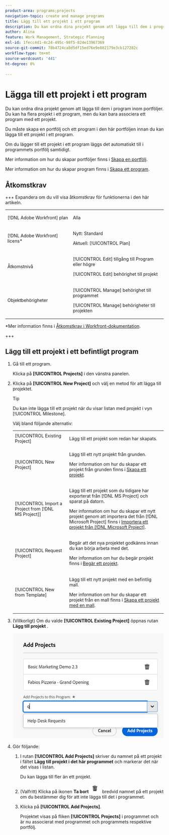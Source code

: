 ```yaml
---
product-area: programs;projects
navigation-topic: create and manage programs
title: Lägg till ett projekt i ett program
description: Du kan ordna dina projekt genom att lägga till dem i program inom portföljer. Du kan ha flera projekt i ett program, men du kan bara associera ett program med ett projekt. Om du lägger till ett projekt i ett program läggs det automatiskt till i programmets portfölj samtidigt.
author: Alina
feature: Work Management, Strategic Planning
exl-id: 1fecc4d1-4c24-495c-98f5-824e13967369
source-git-commit: 78b4724ca8d5df15ed76e9e882179e3cb127282c
workflow-type: tm+mt
source-wordcount: '441'
ht-degree: 0%

---
```


# Lägga till ett projekt i ett program

<!--Audited: 5/2025-->

<!--<span class="preview">The highlighted information on this page refers to functionality not yet generally available. It is available only in the Preview environment for all customers. The same features will also be available in the Production environment for all customers after a week from the Preview release. </span>   

<span class="preview">For more information, see [Interface modernization](/help/quicksilver/product-announcements/product-releases/interface-modernization/interface-modernization.md). </span>-->

Du kan ordna dina projekt genom att lägga till dem i program inom portföljer. Du kan ha flera projekt i ett program, men du kan bara associera ett program med ett projekt.

Du måste skapa en portfölj och ett program i den här portföljen innan du kan lägga till ett projekt i ett program.

Om du lägger till ett projekt i ett program läggs det automatiskt till i programmets portfölj samtidigt.

Mer information om hur du skapar portföljer finns i [Skapa en portfölj](../../../manage-work/portfolios/create-and-manage-portfolios/create-portfolios.md).

Mer information om hur du skapar program finns i [Skapa ett program](../../../manage-work/portfolios/create-and-manage-programs/create-program.md).

## Åtkomstkrav

+++ Expandera om du vill visa åtkomstkrav för funktionerna i den här artikeln.

<table style="table-layout:auto"> 
 <col> 
 <col> 
 <tbody> 
  <tr> 
   <td role="rowheader">[!DNL Adobe Workfront] plan</td> 
   <td> <p>Alla</p> </td> 
  </tr> 
  <tr> 
   <td role="rowheader">[!DNL Adobe Workfront] licens*</td> 
   <td><p>Nytt: Standard</p> 
   <p>Aktuell: [!UICONTROL Plan] </p> </td> 
  </tr> 
  <tr> 
   <td role="rowheader">Åtkomstnivå</td> 
   <td> <p>[!UICONTROL Edit] tillgång till Program eller högre</p> <p>[!UICONTROL Edit] behörighet till projekt</p> </td> 
  </tr> 
  <tr> 
   <td role="rowheader">Objektbehörigheter</td> 
   <td> <p>[!UICONTROL Manage] behörighet till programmet</p> <p>[!UICONTROL Manage] behörigheter till projekten</p> </td> 
  </tr> 
 </tbody> 
</table>

*Mer information finns i [Åtkomstkrav i Workfront-dokumentation](/help/quicksilver/administration-and-setup/add-users/access-levels-and-object-permissions/access-level-requirements-in-documentation.md).

+++

## Lägg till ett projekt i ett befintligt program

1. Gå till ett program.

   Klicka på **[!UICONTROL Projects]** i den vänstra panelen.

1. Klicka på **[!UICONTROL New Project]** och välj en metod för att lägga till projektet.

   >[!TIP]
   >
   >Du kan inte lägga till ett projekt när du visar listan med projekt i vyn [!UICONTROL Milestone].

   Välj bland följande alternativ:

   <table style="table-layout:auto"> 
    <col> 
    <col> 
    <tbody> 
     <tr> 
      <td role="rowheader">[!UICONTROL Existing Project]</td> 
      <td> <p>Lägg till ett projekt som redan har skapats.</p> </td> 
     </tr> 
     <tr> 
      <td role="rowheader">[!UICONTROL New Project]</td> 
      <td> <p>Lägg till ett nytt projekt från grunden. </p> <p>Mer information om hur du skapar ett projekt från grunden finns i <a href="../../../manage-work/projects/create-projects/create-project.md" class="MCXref xref">Skapa ett projekt</a>. </p> </td> 
     </tr> 
     <tr> 
      <td role="rowheader">[!UICONTROL Import a Project from [!DNL MS Project]] </td> 
      <td> <p>Lägg till ett projekt som du tidigare har exporterat från [!DNL MS Project] och sparat på datorn. </p> <p>Mer information om hur du skapar ett nytt projekt genom att importera det från [!DNL Microsoft Project] finns i <a href="../../../manage-work/projects/create-projects/import-project-from-ms-project.md" class="MCXref xref">Importera ett projekt från [!DNL Microsoft Project]</a>.</p> </td> 
     </tr> 
     <tr> 
      <td role="rowheader">[!UICONTROL Request Project]</td> 
      <td> <p>Begär att det nya projektet godkänns innan du kan börja arbeta med det.</p> <p>Mer information om hur du begär projekt finns i <a href="../../../manage-work/projects/create-projects/request-project.md">Begär ett projekt</a>. </p> </td> 
     </tr> 
     <tr> 
      <td role="rowheader">[!UICONTROL New from Template]</td> 
      <td> <p>Lägg till ett nytt projekt med en befintlig mall. </p> <p>Mer information om hur du skapar ett projekt från en mall finns i <a href="../../../manage-work/projects/create-projects/create-project-from-template.md" class="MCXref xref">Skapa ett projekt med en mall</a>.</p> </td> 
     </tr> 
    </tbody> 
   </table>

1. (Villkorligt) Om du valde **[!UICONTROL Existing Project]** öppnas rutan **Lägg till projekt** . <!--check at unshimming-->

   ![Lägg till befintliga projekt i programrutan](assets/add-projects-to-programs-box.png)<!--check at unshimming-->

1. Gör följande:

   1. I rutan **[!UICONTROL Add Projects]** skriver du namnet på ett projekt i fältet **Lägg till projekt i det här programmet** och markerar det när det visas i listan. <!--check casing on links and buttons-->

      Du kan lägga till fler än ett projekt.
   1. (Valfritt) Klicka på ikonen **Ta bort** ![Ta bort ](assets/delete-icon.png) bredvid namnet på ett projekt om du bestämmer dig för att inte lägga till det i programmet.

   1. Klicka på **[!UICONTROL Add Projects]**. <!--check at unshimming-->

      Projektet visas på fliken **[!UICONTROL Projects]** i programmet och är nu associerat med programmet och programmets respektive portfölj.
